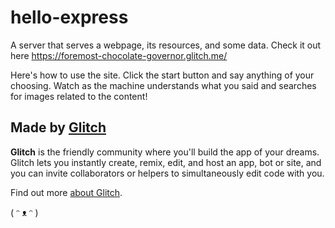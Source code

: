 # hello-express

A server that serves a webpage, its resources, and some data. Check it out here https://foremost-chocolate-governor.glitch.me/

Here's how to use the site. Click the start button and say anything of your choosing. Watch as the machine understands what you said and searches for images related to the content!

## Made by [Glitch](https://glitch.com/)

**Glitch** is the friendly community where you'll build the app of your dreams. Glitch lets you instantly create, remix, edit, and host an app, bot or site, and you can invite collaborators or helpers to simultaneously edit code with you.

Find out more [about Glitch](https://glitch.com/about).

( ᵔ ᴥ ᵔ )
